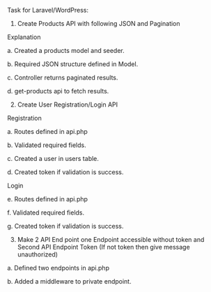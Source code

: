 Task for Laravel/WordPress:

1.	Create Products API with following JSON and Pagination

Explanation

a.	Created a products model and seeder.

b.	Required JSON structure defined in Model.

c.	Controller returns paginated results.

d.	get-products api to fetch results.



2.	Create User Registration/Login API

Registration

a.	Routes defined in api.php

b.	Validated required fields.

c.	Created a user in users table.

d.	Created token if validation is success. 

Login

e.	Routes defined in api.php

f.	Validated required fields.

g.	Created token if validation is success. 



3.	Make 2 API End point one Endpoint accessible without token and Second API Endpoint Token (If not token then give message unauthorized)

a.	Defined two endpoints in api.php

b.	Added a middleware to private endpoint. 
